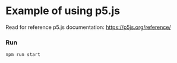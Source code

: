 # Example of using p5.js

Read for reference p5.js documentation: https://p5js.org/reference/

### Run

`npm run start`
